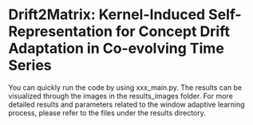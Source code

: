 # Drift2Matrix: Kernel-Induced Self-Representation for Concept Drift Adaptation in Co-evolving Time Series

You can quickly run the code by using xxx_main.py. The results can be visualized through the images in the results_images folder. For more detailed results and parameters related to the window adaptive learning process, please refer to the files under the results directory.

